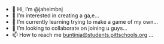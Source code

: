 - 👋 Hi, I’m @jaheimbnj
- 👀 I’m interested in creating a ga,e...
- 🌱 I’m currently learning trying to make a game of my own...
- 💞️ I’m looking to collaborate on joining u guys...
- 📫 How to reach me buntinja@students.pittschools.org ...

<!---
jaheimbnj/jaheimbnj is a ✨ special ✨ repository because its `README.md` (this file) appears on your GitHub profile.
You can click the Preview link to take a look at your changes.
--->
